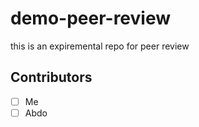 # demo-peer-review
this is an expiremental repo for peer review

## Contributors
- [ ] Me 
- [ ] Abdo
